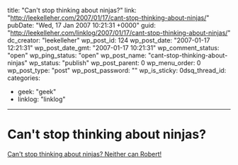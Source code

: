 title: "Can't stop thinking about ninjas?"
link: "http://leekelleher.com/2007/01/17/cant-stop-thinking-about-ninjas/"
pubDate: "Wed, 17 Jan 2007 10:21:31 +0000"
guid: "http://leekelleher.com/linklog/2007/01/17/cant-stop-thinking-about-ninjas/"
dc_creator: "leekelleher"
wp_post_id: 124
wp_post_date: "2007-01-17 12:21:31"
wp_post_date_gmt: "2007-01-17 10:21:31"
wp_comment_status: "open"
wp_ping_status: "open"
wp_post_name: "cant-stop-thinking-about-ninjas"
wp_status: "publish"
wp_post_parent: 0
wp_menu_order: 0
wp_post_type: "post"
wp_post_password: ""
wp_is_sticky: 0dsq_thread_id: 
categories:
  - geek: "geek"
  - linklog: "linklog"

---

# Can't stop thinking about ninjas?

<a href="http://www.realultimatepower.net/index4.htm">Can't stop thinking about ninjas? Neither can Robert!</a>